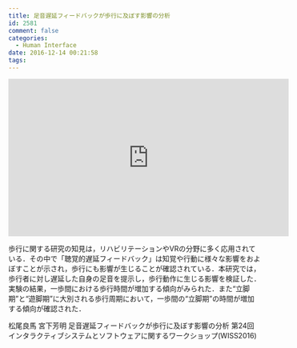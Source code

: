 ```yaml
---
title: 足音遅延フィードバックが歩行に及ぼす影響の分析
id: 2581
comment: false
categories:
  - Human Interface
date: 2016-12-14 00:21:58
tags:
---
```



<iframe width="560" height="315" src="https://www.youtube.com/embed/LvAc524XDrk" frameborder="0" allowfullscreen></iframe>




歩行に関する研究の知見は，リハビリテーションやVRの分野に多く応用されている．その中で「聴覚的遅延フィードバック」は知覚や行動に様々な影響をおよぼすことが示され，歩行にも影響が生じることが確認されている．本研究では，歩行者に対し遅延した自身の足音を提示し，歩行動作に生じる影響を検証した．実験の結果，一歩間における歩行時間が増加する傾向がみられた．また“立脚期”と“遊脚期”に大別される歩行周期において，一歩間の“立脚期”の時間が増加する傾向が確認された．

松尾良馬 宮下芳明
足音遅延フィードバックが歩行に及ぼす影響の分析
第24回インタラクティブシステムとソフトウェアに関するワークショップ(WISS2016)

